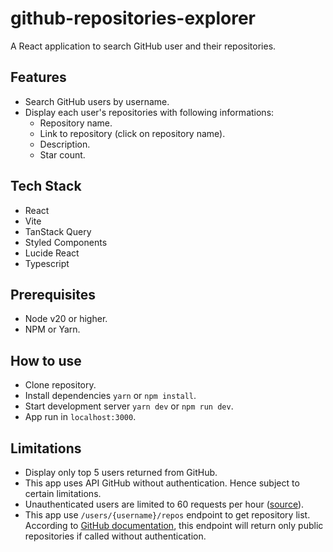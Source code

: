 # github-repositories-explorer

A React application to search GitHub user and their repositories.

## Features
- Search GitHub users by username.
- Display each user's repositories with following informations:
  - Repository name.
  - Link to repository (click on repository name).
  - Description.
  - Star count.

## Tech Stack
- React
- Vite
- TanStack Query
- Styled Components
- Lucide React
- Typescript

## Prerequisites
- Node v20 or higher.
- NPM or Yarn.

## How to use
- Clone repository.
- Install dependencies `yarn` or `npm install`.
- Start development server `yarn dev` or `npm run dev`.
- App run in `localhost:3000`.

## Limitations
- Display only top 5 users returned from GitHub.
- This app uses API GitHub without authentication. Hence subject to certain limitations.
- Unauthenticated users are limited to 60 requests per hour ([source](https://docs.github.com/en/rest/using-the-rest-api/rate-limits-for-the-rest-api?apiVersion=2022-11-28#primary-rate-limit-for-unauthenticated-users)).
- This app use `/users/{username}/repos` endpoint to get repository list. According to [GitHub documentation](https://docs.github.com/en/rest/repos/repos?apiVersion=2022-11-28#list-repositories-for-a-user), this endpoint will return only public repositories if called without authentication.
